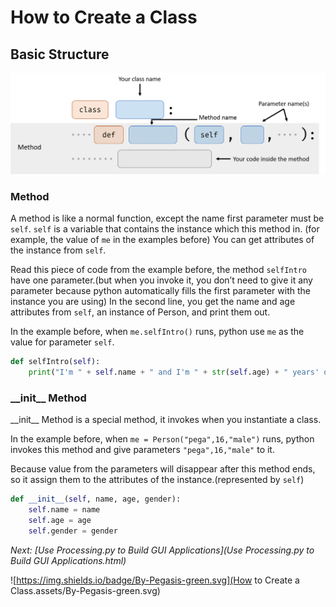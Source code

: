 # How to Create a Class

## Basic Structure

![class_basic_structure_diagram](How%20to%20Create%20a%20Class.assets/class_basic_structure_diagram.png)

### Method

A method is like a normal function, except the name first parameter must be `self`. `self` is a variable that contains the instance which this method in. (for example, the value of `me` in the examples before)  You can get attributes of the instance from `self`.

Read this piece of code from the example before, the method `selfIntro` have one parameter.(but when you invoke it, you don’t need to give it any parameter because python automatically fills the first parameter with the instance you are using) In the second line, you get the name and age attributes from `self`, an instance of Person, and print them out.

In the example before, when `me.selfIntro()` runs, python use `me` as the value for parameter `self`.

```python
def selfIntro(self):
    print("I'm " + self.name + " and I'm " + str(self.age) + " years' old.")
```

### \_\_init\_\_ Method

\_\_init\_\_ Method is a special method, it invokes when you instantiate a class.

In the example before, when `me = Person("pega",16,"male")` runs, python invokes this method and give parameters `"pega",16,"male"` to it.

Because value from the parameters will disappear after this method ends, so it assign them to the attributes of the instance.(represented by `self`)

```python
def __init__(self, name, age, gender):
    self.name = name
    self.age = age
    self.gender = gender
```

*Next: [Use Processing.py to Build GUI Applications](Use Processing.py to Build GUI Applications.html)*

![https://img.shields.io/badge/By-Pegasis-green.svg](How to Create a Class.assets/By-Pegasis-green.svg)